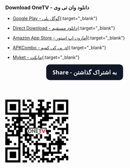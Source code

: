 <script>
function shareFunction() {
  if (navigator.share) {
    navigator.share({
        title: 'این برنامه را مشاهده کنید: "OneTV - ماهواره و تلویزیون"',
        text: 'شبکه های تلویزیونی فارسی، کردی (و بسیاری از زبان های دیگر) را به صورت زنده در برنامه "OneTV - ماهواره و تلویزیون" تماشا کنید. می توانید برنامه را از آدرس زیر دانلود کنید:',
        url: 'https://dev-onetv.github.io/download/index_fa',
      })
      .catch((error) => console.log('Error sharing', error));
  } else {
    var email = 'sample@gmail.com';
    var subject = 'Checkout "OneTV - Persian TV"';
    var emailBody = 'شبکه های تلویزیونی فارسی، کردی (و بسیاری از زبان های دیگر) را به صورت زنده در "OneTV - ماهواره و تلویزیون" تماشا کنید. می توانید برنامه را از آدرس زیر دانلود کنید: https://dev-onetv.github.io/download/index_fa';
    var isWebView = navigator.userAgent.contains("Android") != null;
    if (! isWebView) {
      document.location = "mailto:?subject="+subject+"&body="+emailBody;
    }
  }
}
</script>
<script src="https://cdnjs.cloudflare.com/ajax/libs/jquery/3.3.1/jquery.min.js"></script>

### **Download OneTV - دانلود وان تی وی**

*   [Google Play - گوگل پلی](https://play.google.com/store/apps/details?id=com.kamal.androidtv){:target="_blank"}

*   [Direct Download - دانلود مستقیم](https://github.com/dev-onetv/dev-onetv.github.io/raw/main/releases/OneTV_Release_30_0.apk){:target="_blank"}

*   [Amazon App Store - آمازون اپ استور](https://www.amazon.com/developer-onetv-gmail-com-OneTV-Persian-TV/dp/B09T2L7GN1){:target="_blank"}

*   [APKCombo - ای پی کی کمبو](https://apkcombo.com/onetv-persian-tv/com.kamal.androidtv/){:target="_blank"}

*   [Myket - مایکت](https://myket.ir/app/com.kamal.androidtv){:target="_blank"}



<p align="center">
  <button id='share-button' onclick="shareFunction()" style="background-color: #111827; border: 1px solid transparent; border-radius: .75rem; box-sizing: border-box; color: #FFFFFF; cursor: pointer; flex: 0 0 auto; font-family: 'Inter var',ui-sans-serif,system-ui,-apple-system,system-ui,'Segoe UI',Roboto,'Helvetica Neue',Arial,'Noto Sans',sans-serif,'Apple Color Emoji','Segoe UI Emoji','Segoe UI Symbol','Noto Color Emoji'; font-size: 1.125rem; font-weight: 600; line-height: 1.5rem; padding: .75rem 1.2rem; text-align: center; text-decoration: none #6B7280 solid; text-decoration-thickness: auto; transition-duration: .2s; transition-property: background-color,border-color,color,fill,stroke; transition-timing-function: cubic-bezier(.4, 0, 0.2, 1); user-select: none; -webkit-user-select: none; touch-action: manipulation; width: auto;">Share - به اشتراک گذاشتن</button>
  
  <br/><br/>
  
  <img src="https://github.com/dev-onetv/dev-onetv.github.io/raw/main/images/webpage_qr_code.png" alt="کد کیو آر برای اسکن" style="width:200px;" onclick="shareFunction()"/>
</p>

